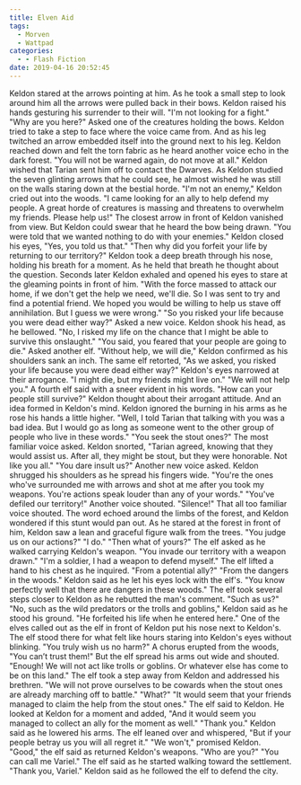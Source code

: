```yaml
---
title: Elven Aid
tags:
  - Morven
  - Wattpad
categories:
  - - Flash Fiction
date: 2019-04-16 20:52:45
---
```


Keldon stared at the arrows pointing at him. As he took a small step to look around him all the arrows were pulled back in their bows. Keldon raised his hands gesturing his surrender to their will. "I'm not looking for a fight."
"Why are you here?" Asked one of the creatures holding the bows.
Keldon tried to take a step to face where the voice came from. And as his leg twitched an arrow embedded itself into the ground next to his leg. Keldon reached down and felt the torn fabric as he heard another voice echo in the dark forest. "You will not be warned again, do not move at all.<!-- more -->"
Keldon wished that Tarian sent him off to contact the Dwarves. As Keldon studied the seven glinting arrows that he could see, he almost wished he was still on the walls staring down at the bestial horde. "I'm not an enemy," Keldon cried out into the woods. "I came looking for an ally to help defend my people. A great horde of creatures is massing and threatens to overwhelm my friends. Please help us!"
The closest arrow in front of Keldon vanished from view. But Keldon could swear that he heard the bow being drawn. "You were told that we wanted nothing to do with your enemies."
Keldon closed his eyes, "Yes, you told us that."
"Then why did you forfeit your life by returning to our territory?"
Keldon took a deep breath through his nose, holding his breath for a moment.  As he held that breath he thought about the question. Seconds later Keldon exhaled and opened his eyes to stare at the gleaming points in front of him. "With the force massed to attack our home, if we don't get the help we need, we'll die. So I was sent to try and find a potential friend. We hoped you would be willing to help us stave off annihilation. But I guess we were wrong."
"So you risked your life because you were dead either way?" Asked a new voice.
Keldon shook his head, as he bellowed. "No, I risked my life on the chance that I might be able to survive this onslaught."
"You said, you feared that your people are going to die." Asked another elf.
"Without help, we will die," Keldon confirmed as his shoulders sank an inch.
The same elf retorted, "As we asked, you risked your life because you were dead either way?"
Keldon's eyes narrowed at their arrogance. "I might die, but my friends might live on."
"We will not help you." A fourth elf said with a sneer evident in his words. "How can your people still survive?"
Keldon thought about their arrogant attitude. And an idea formed in Keldon's mind. Keldon ignored the burning in his arms as he rose his hands a little higher. "Well, I told Tarian that talking with you was a bad idea. But I would go as long as someone went to the other group of people who live in these words."
"You seek the stout ones?" The most familiar voice asked.
Keldon snorted, "Tarian agreed, knowing that they would assist us. After all, they might be stout, but they were honorable. Not like you all."
"You dare insult us?" Another new voice asked.
Keldon shrugged his shoulders as he spread his fingers wide. "You're the ones who've surrounded me with arrows and shot at me after you took my weapons. You're actions speak louder than any of your words."
"You've defiled our territory!" Another voice shouted.
"Silence!" That all too familiar voice shouted. The word echoed around the limbs of the forest, and Keldon wondered if this stunt would pan out. As he stared at the forest in front of him, Keldon saw a lean and graceful figure walk from the trees. "You judge us on our actions?"
"I do."
"Then what of yours?" The elf asked as he walked carrying Keldon's weapon. "You invade our territory with a weapon drawn."
"I'm a soldier, I had a weapon to defend myself."
The elf lifted a hand to his chest as he inquired. "From a potential ally?"
"From the dangers in the woods." Keldon said as he let his eyes lock with the elf's. "You know perfectly well that there are dangers in these woods."
The elf took several steps closer to Keldon as he rebutted the man's comment. "Such as us?"
"No, such as the wild predators or the trolls and goblins," Keldon said as he stood his ground.
"He forfeited his life when he entered here." One of the elves called out as the elf in front of Keldon put his nose next to Keldon's.
The elf stood there for what felt like hours staring into Keldon's eyes without blinking. "You truly wish us no harm?"
A chorus erupted from the woods, "You can’t trust them!"
But the elf spread his arms out wide and shouted. "Enough! We will not act like trolls or goblins. Or whatever else has come to be on this land." The elf took a step away from Keldon and addressed his brethren. "We will not prove ourselves to be cowards when the stout ones are already marching off to battle."
"What?"
"It would seem that your friends managed to claim the help from the stout ones." The elf said to Keldon. He looked at Keldon for a moment and added, "And it would seem you managed to collect an ally for the moment as well."
"Thank you."  Keldon said as he lowered his arms.
The elf leaned over and whispered, "But if your people betray us you will all regret it."
"We won't," promised Keldon.
"Good," the elf said as returned Keldon's weapons.
"Who are you?"
"You can call me Variel."  The elf said as he started walking toward the settlement.
"Thank you, Variel."  Keldon said as he followed the elf to defend the city.
